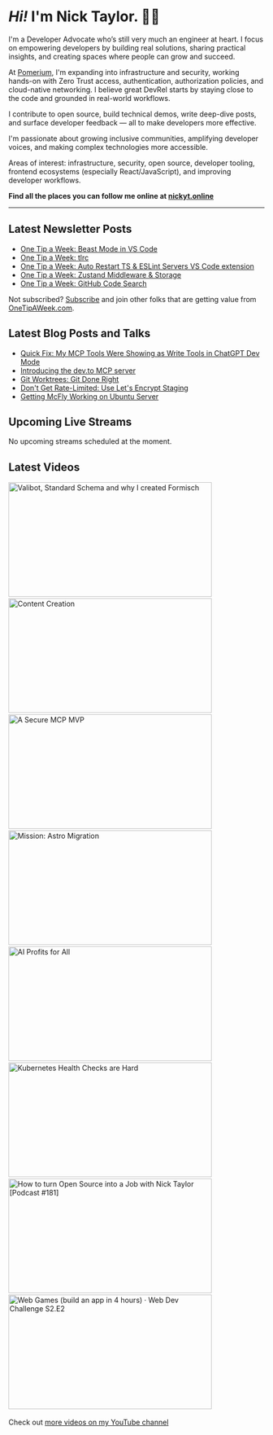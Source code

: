 # <em>Hi!</em> I'm Nick Taylor. 👋🏻

I'm a Developer Advocate who’s still very much an engineer at heart. I focus on empowering developers by building real solutions, sharing practical insights, and creating spaces where people can grow and succeed.

At [Pomerium](https://pomerium.com), I'm expanding into infrastructure and security, working hands-on with Zero Trust access, authentication, authorization policies, and cloud-native networking. I believe great DevRel starts by staying close to the code and grounded in real-world workflows.

I contribute to open source, build technical demos, write deep-dive posts, and surface developer feedback — all to make developers more effective.

I'm passionate about growing inclusive communities, amplifying developer voices, and making complex technologies more accessible.

Areas of interest: infrastructure, security, open source, developer tooling, frontend ecosystems (especially React/JavaScript), and improving developer workflows.

**Find all the places you can follow me online at [nickyt.online](https://nickyt.online)**

---

## Latest Newsletter Posts

<!-- NEWSLETTER-POST-LIST:START -->
- [One Tip a Week: Beast Mode in VS Code](https://one-tip-a-week.beehiiv.com/p/one-tip-a-week-beast-mode-in-vs-code)
- [One Tip a Week: tlrc](https://one-tip-a-week.beehiiv.com/p/one-tip-a-week-tlrc)
- [One Tip a Week: Auto Restart TS &amp; ESLint Servers VS Code extension](https://one-tip-a-week.beehiiv.com/p/one-tip-a-week-auto-restart-ts-eslint-servers-vs-code-extension)
- [One Tip a Week: Zustand Middleware &amp; Storage](https://one-tip-a-week.beehiiv.com/p/one-tip-a-week-zustand-middleware-storage)
- [One Tip a Week: GitHub Code Search](https://one-tip-a-week.beehiiv.com/p/one-tip-a-week-github-code-search)
<!-- NEWSLETTER-POST-LIST:END -->

Not subscribed? [Subscribe](https://onetipaweek.com) and join other folks that are getting value from [OneTipAWeek.com](https://onetipaweek.com).

## Latest Blog Posts and Talks

<!-- BLOG-POST-LIST:START -->
- [Quick Fix: My MCP Tools Were Showing as Write Tools in ChatGPT Dev Mode](https://www.nickyt.co/blog/quick-fix-my-mcp-tools-were-showing-as-write-tools-in-chatgpt-dev-mode-3id9/)
- [Introducing the dev.to MCP server](https://www.nickyt.co/blog/introducing-the-devto-mcp-server-42jg/)
- [Git Worktrees: Git Done Right](https://www.nickyt.co/blog/git-worktrees-git-done-right-2p7f/)
- [Don&#39;t Get Rate-Limited: Use Let&#39;s Encrypt Staging](https://www.nickyt.co/blog/dont-get-rate-limited-use-lets-encrypt-staging-4kk2/)
- [Getting McFly Working on Ubuntu Server](https://www.nickyt.co/blog/getting-mcfly-working-on-ubuntu-server-without-losing-your-mind-2k5e/)
<!-- BLOG-POST-LIST:END -->

## Upcoming Live Streams

<!-- STREAM-SCHEDULE:START -->
<p>No upcoming streams scheduled at the moment.</p>
<!-- STREAM-SCHEDULE:END -->

## Latest Videos

<!-- VIDEO-LIST:START --><aside><a href="https://www.youtube.com/watch?v=U7zjtUjo1QQ" title="Valibot, Standard Schema and why I created Formisch"><img src="https://img.youtube.com/vi/U7zjtUjo1QQ/maxresdefault.jpg" alt="Valibot, Standard Schema and why I created Formisch" width="400" height="225" loading="lazy" /></a>&nbsp;&nbsp;<a href="https://www.youtube.com/watch?v=_B9jsGz1kSA" title="Content Creation"><img src="https://img.youtube.com/vi/_B9jsGz1kSA/maxresdefault.jpg" alt="Content Creation" width="400" height="225" loading="lazy" /></a>&nbsp;&nbsp;<a href="https://www.youtube.com/watch?v=aejSoCO15Uw" title="A Secure MCP MVP"><img src="https://img.youtube.com/vi/aejSoCO15Uw/maxresdefault.jpg" alt="A Secure MCP MVP" width="400" height="225" loading="lazy" /></a>&nbsp;&nbsp;<a href="https://www.youtube.com/watch?v=AOIOUzoRsw0" title="Mission: Astro Migration"><img src="https://img.youtube.com/vi/AOIOUzoRsw0/maxresdefault.jpg" alt="Mission: Astro Migration" width="400" height="225" loading="lazy" /></a>&nbsp;&nbsp;<a href="https://www.youtube.com/watch?v=Ok-dsxooqh0" title="AI Profits for All"><img src="https://img.youtube.com/vi/Ok-dsxooqh0/maxresdefault.jpg" alt="AI Profits for All" width="400" height="225" loading="lazy" /></a>&nbsp;&nbsp;<a href="https://www.youtube.com/watch?v=cMBUGFige80" title="Kubernetes Health Checks are Hard"><img src="https://img.youtube.com/vi/cMBUGFige80/maxresdefault.jpg" alt="Kubernetes Health Checks are Hard" width="400" height="225" loading="lazy" /></a>&nbsp;&nbsp;<a href="https://www.youtube.com/watch?v=m7nkioXNiik" title="How to turn Open Source into a Job with Nick Taylor [Podcast #181]"><img src="https://img.youtube.com/vi/m7nkioXNiik/maxresdefault.jpg" alt="How to turn Open Source into a Job with Nick Taylor [Podcast #181]" width="400" height="225" loading="lazy" /></a>&nbsp;&nbsp;<a href="https://www.youtube.com/watch?v=ftYmXoH0V5I" title="Web Games (build an app in 4 hours) · Web Dev Challenge S2.E2"><img src="https://img.youtube.com/vi/ftYmXoH0V5I/maxresdefault.jpg" alt="Web Games (build an app in 4 hours) · Web Dev Challenge S2.E2" width="400" height="225" loading="lazy" /></a>&nbsp;&nbsp;</aside><!-- VIDEO-LIST:END -->

Check out [more videos on my YouTube channel](https://www.youtube.com/channel/UCBLlEq0co24VFJIMEHNcPOQ)
